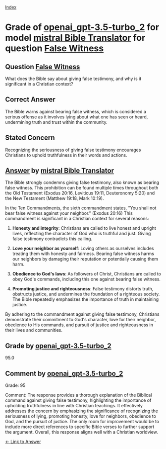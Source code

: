 
[Index](../../../../index.md)
# Grade of [openai_gpt-3.5-turbo_2](../../../grading_models/openai_gpt-3.5-turbo_2.md) for model [mistral Bible Translator](../../../answering_models/mistral_Bible_Translator.md) for question [False Witness](../../../questions/False_Witness.md)

## Question [False Witness](../../../questions/False_Witness.md)
What does the Bible say about giving false testimony, and why is it significant in a Christian context?

## Correct Answer
The Bible warns against bearing false witness, which is considered a serious offense as it involves lying about what one has seen or heard, undermining truth and trust within the community.

## Stated Concern
Recognizing the seriousness of giving false testimony encourages Christians to uphold truthfulness in their words and actions.

## [Answer](../False_Witness.md) by [mistral Bible Translator](../../../answering_models/mistral_Bible_Translator.md)
 The Bible strongly condemns giving false testimony, also known as bearing false witness. This prohibition can be found multiple times throughout both the Old Testament (Exodus 20:16, Leviticus 19:11, Deuteronomy 5:20) and the New Testament (Matthew 19:18, Mark 10:19).

In the Ten Commandments, the sixth commandment states, "You shall not bear false witness against your neighbor." (Exodus 20:16) This commandment is significant in a Christian context for several reasons:

1. **Honesty and integrity**: Christians are called to live honest and upright lives, reflecting the character of God who is truthful and just. Giving false testimony contradicts this calling.

2. **Love your neighbor as yourself**: Loving others as ourselves includes treating them with honesty and fairness. Bearing false witness harms our neighbors by damaging their reputation or potentially causing them harm.

3. **Obedience to God's laws**: As followers of Christ, Christians are called to obey God's commands, including this one against bearing false witness.

4. **Promoting justice and righteousness**: False testimony distorts truth, obstructs justice, and undermines the foundation of a righteous society. The Bible repeatedly emphasizes the importance of truth in maintaining justice.

By adhering to the commandment against giving false testimony, Christians demonstrate their commitment to God's character, love for their neighbor, obedience to His commands, and pursuit of justice and righteousness in their lives and communities.

## Grade by [openai_gpt-3.5-turbo_2](../../../grading_models/openai_gpt-3.5-turbo_2.md)
95.0

## Comment by [openai_gpt-3.5-turbo_2](../../../grading_models/openai_gpt-3.5-turbo_2.md)
Grade: 95

Comment: The response provides a thorough explanation of the Biblical command against giving false testimony, highlighting the importance of upholding truthfulness in line with Christian teachings. It effectively addresses the concern by emphasizing the significance of recognizing the seriousness of lying, promoting honesty, love for neighbors, obedience to God, and the pursuit of justice. The only room for improvement would be to include more direct references to specific Bible verses to further support the argument. Overall, this response aligns well with a Christian worldview.

[&lt;- Link to Answer](../False_Witness.md)
